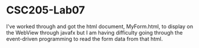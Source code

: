 # CSC205-Lab07
I've worked through and got the html document, MyForm.html, to display on the WebView through javafx but I am having difficulty going through the event-driven programming to read the form data from that html.
